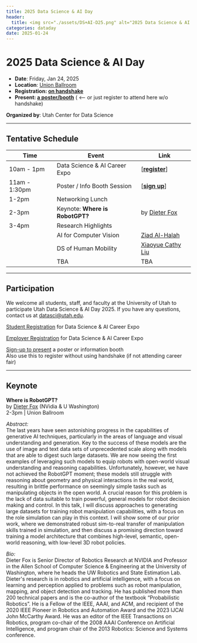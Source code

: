 ```yaml
---
title: 2025 Data Science & AI Day
header:
  title: <img src="./assets/DS+AI-D25.png" alt="2025 Data Science & AI Day">
categories: dataday
date: 2025-01-24
---
```


# 2025 Data Science & AI Day

- **Date**: Friday, Jan 24, 2025
- **Location**: [Union Ballroom](https://g.page/unionuofu)
- **Registration: [on handshake](https://utah.joinhandshake.com/career_fairs/53705/student_preview)**
- **Present: [a poster/booth](https://forms.gle/3nYDiEwDFQY1GP6FA)**  ( <-- or just register to attend here w/o handshake)

**Organized by**: Utah Center for Data Science


---

## Tentative Schedule

| Time | Event | Link |
| ----- | --------- | --- |
| 10am - 1pm | Data Science & AI Career Expo | [**[register](https://utah.joinhandshake.com/career_fairs/53705/student_preview)**] |
| 11am - 1:30pm | Poster / Info Booth Session | [**[sign up](https://forms.gle/3nYDiEwDFQY1GP6FA)**] |
| 1-2pm | Networking Lunch | |
| 2-3pm | Keynote: **Where is RobotGPT?** | by [Dieter Fox](https://homes.cs.washington.edu/~fox/) |
| 3-4pm | Research Highlights | |
|       | AI for Computer Vision | [Ziad Al-Halah](https://users.cs.utah.edu/~ziad/) |
|       | DS of Human Mobility | [Xiaoyue Cathy Liu](https://sites.google.com/view/xiaoyuecathyliu/) |
|       | TBA | TBA | 

---

## Participation

We welcome all students, staff, and faculty at the University of Utah to participate Utah Data Science & AI Day 2025. If you have any questions, contact us at [datasci@utah.edu](datasci@utah.edu).

[Student Registration](https://utah.joinhandshake.com/career_fairs/53705/student_preview) for Data Science & AI Career Expo 

[Employer Registration](https://app.joinhandshake.com/career_fairs/53705/employer_preview) for Data Science & AI Career Expo

[Sign-up to present](https://forms.gle/3nYDiEwDFQY1GP6FA) a poster or information booth \
Also use this to register without using handshake (if not attending career fair)

---

## Keynote  

**Where is RobotGPT?** \
by [Dieter Fox](https://homes.cs.washington.edu/~fox/) (NVidia & U Washington) \
2-3pm | Union Ballroom

*Abstract:* \
The last years have seen astonishing progress in the capabilities of generative AI techniques, particularly in the areas of language and visual understanding and generation. Key to the success of these models are the use of image and text data sets of unprecedented scale along with models that are able to digest such large datasets.  We are now seeing the first examples of leveraging such models to equip robots with open-world visual understanding and reasoning capabilities.  Unfortunately, however, we have not achieved the RobotGPT moment; these models still struggle with reasoning about geometry and physical interactions in the real world, resulting in brittle performance on seemingly simple tasks such as manipulating objects in the open world.  A crucial reason for this problem is the lack of data suitable to train powerful, general models for robot decision making and control.
In this talk, I will discuss approaches to generating large datasets for training robot manipulation capabilities, with a focus on the role simulation can play in this context.  I will show some of our prior work, where we demonstrated robust sim-to-real transfer of manipulation skills trained in simulation, and then discuss a promising direction toward training a model architecture that combines high-level, semantic, open-world reasoning, with low-level 3D robot policies. 
 
*Bio:* \
Dieter Fox is Senior Director of Robotics Research at NVIDIA and Professor in the Allen School of Computer Science & Engineering at the University of Washington, where he heads the UW Robotics and State Estimation Lab. Dieter's research is in robotics and artificial intelligence, with a focus on learning and perception applied to problems such as robot manipulation, mapping, and object detection and tracking. He has published more than 200 technical papers and is the co-author of the textbook “Probabilistic Robotics”. He is a Fellow of the IEEE, AAAI, and ACM, and recipient of the 2020 IEEE Pioneer in Robotics and Automation Award and the 2023 IJCAI John McCarthy Award.  He was an editor of the IEEE Transactions on Robotics, program co-chair of the 2008 AAAI Conference on Artificial Intelligence, and program chair of the 2013 Robotics: Science and Systems conference.


